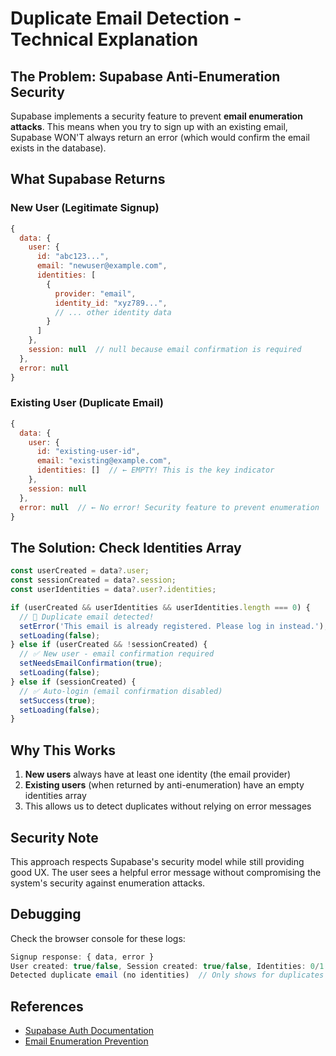 # Duplicate Email Detection - Technical Explanation

## The Problem: Supabase Anti-Enumeration Security

Supabase implements a security feature to prevent **email enumeration attacks**. This means when you try to sign up with an existing email, Supabase WON'T always return an error (which would confirm the email exists in the database).

## What Supabase Returns

### New User (Legitimate Signup)
```javascript
{
  data: {
    user: {
      id: "abc123...",
      email: "newuser@example.com",
      identities: [
        {
          provider: "email",
          identity_id: "xyz789...",
          // ... other identity data
        }
      ]
    },
    session: null  // null because email confirmation is required
  },
  error: null
}
```

### Existing User (Duplicate Email)
```javascript
{
  data: {
    user: {
      id: "existing-user-id",
      email: "existing@example.com",
      identities: []  // ← EMPTY! This is the key indicator
    },
    session: null
  },
  error: null  // ← No error! Security feature to prevent enumeration
}
```

## The Solution: Check Identities Array

```javascript
const userCreated = data?.user;
const sessionCreated = data?.session;
const userIdentities = data?.user?.identities;

if (userCreated && userIdentities && userIdentities.length === 0) {
  // 🚨 Duplicate email detected!
  setError('This email is already registered. Please log in instead.');
  setLoading(false);
} else if (userCreated && !sessionCreated) {
  // ✅ New user - email confirmation required
  setNeedsEmailConfirmation(true);
  setLoading(false);
} else if (sessionCreated) {
  // ✅ Auto-login (email confirmation disabled)
  setSuccess(true);
  setLoading(false);
}
```

## Why This Works

1. **New users** always have at least one identity (the email provider)
2. **Existing users** (when returned by anti-enumeration) have an empty identities array
3. This allows us to detect duplicates without relying on error messages

## Security Note

This approach respects Supabase's security model while still providing good UX. The user sees a helpful error message without compromising the system's security against enumeration attacks.

## Debugging

Check the browser console for these logs:
```javascript
Signup response: { data, error }
User created: true/false, Session created: true/false, Identities: 0/1
Detected duplicate email (no identities)  // Only shows for duplicates
```

## References

- [Supabase Auth Documentation](https://supabase.com/docs/guides/auth)
- [Email Enumeration Prevention](https://cheatsheetseries.owasp.org/cheatsheets/Authentication_Cheat_Sheet.html#authentication-and-error-messages)

